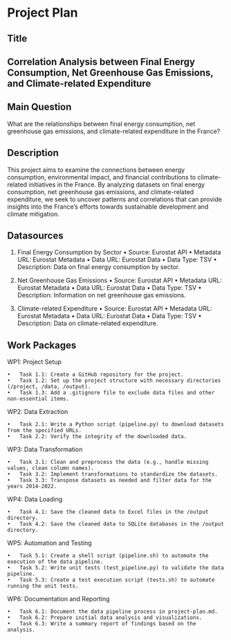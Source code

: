 # Project Plan

## Title
<!-- Give your project a short title. -->
## Correlation Analysis between Final Energy Consumption, Net Greenhouse Gas Emissions, and Climate-related Expenditure

## Main Question

<!-- Think about one main question you want to answer based on the data. -->
What are the relationships between final energy consumption, net greenhouse gas emissions, and climate-related expenditure in the France?

## Description

<!-- Describe your data science project in max. 200 words. Consider writing about why and how you attempt it. -->
This project aims to examine the connections between energy consumption, environmental impact, and financial contributions to climate-related initiatives in the France. By analyzing datasets on final energy consumption, net greenhouse gas emissions, and climate-related expenditure, we seek to uncover patterns and correlations that can provide insights into the France’s efforts towards sustainable development and climate mitigation.

## Datasources

<!-- Describe each datasources you plan to use in a section. Use the prefic "DatasourceX" where X is the id of the datasource. -->


1.	Final Energy Consumption by Sector
	•	Source: Eurostat API
	•	Metadata URL: Eurostat Metadata
	•	Data URL: Eurostat Data
	•	Data Type: TSV
	•	Description: Data on final energy consumption by sector.


2.	Net Greenhouse Gas Emissions
	•	Source: Eurostat API
	•	Metadata URL: Eurostat Metadata
	•	Data URL: Eurostat Data
	•	Data Type: TSV
	•	Description: Information on net greenhouse gas emissions.


3.	Climate-related Expenditure
	•	Source: Eurostat API
	•	Metadata URL: Eurostat Metadata
	•	Data URL: Eurostat Data
	•	Data Type: TSV
	•	Description: Data on climate-related expenditure.
## Work Packages

WP1: Project Setup

	•	Task 1.1: Create a GitHub repository for the project.
	•	Task 1.2: Set up the project structure with necessary directories (/project, /data, /output).
	•	Task 1.3: Add a .gitignore file to exclude data files and other non-essential items.

WP2: Data Extraction

	•	Task 2.1: Write a Python script (pipeline.py) to download datasets from the specified URLs.
	•	Task 2.2: Verify the integrity of the downloaded data.

WP3: Data Transformation

	•	Task 3.1: Clean and preprocess the data (e.g., handle missing values, clean column names).
	•	Task 3.2: Implement transformations to standardize the datasets.
	•	Task 3.3: Transpose datasets as needed and filter data for the years 2014-2022.

WP4: Data Loading

	•	Task 4.1: Save the cleaned data to Excel files in the /output directory.
	•	Task 4.2: Save the cleaned data to SQLite databases in the /output directory.

WP5: Automation and Testing

	•	Task 5.1: Create a shell script (pipeline.sh) to automate the execution of the data pipeline.
	•	Task 5.2: Write unit tests (test_pipeline.py) to validate the data pipeline.
	•	Task 5.3: Create a test execution script (tests.sh) to automate running the unit tests.

WP6: Documentation and Reporting

	•	Task 6.1: Document the data pipeline process in project-plan.md.
	•	Task 6.2: Prepare initial data analysis and visualizations.
	•	Task 6.3: Write a summary report of findings based on the analysis.



